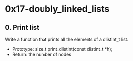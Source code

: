 # 0x17-doubly_linked_lists

## 0. Print list
Write a function that prints all the elements of a dlistint_t list.

* Prototype: size_t print_dlistint(const dlistint_t *h);
* Return: the number of nodes